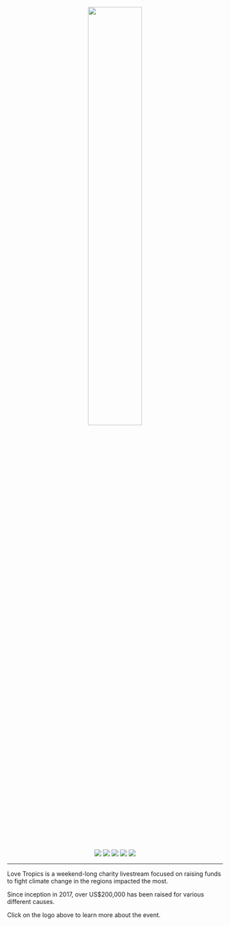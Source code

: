 <p align="center">
  <a href="https://lovetropics.org">
    <img src="https://lovetropics.org/static/images/lt22_logo.svg" width="50%">
  </a>
</p>

<p align="center">
  <a href="https://discord.gg/DbzMR8J" alt="Love Tropics Discord"><img src="https://img.shields.io/badge/Discord-5865F2?style=flat-square&logo=Discord&logoColor=white" /></a>
  <a href="https://twitter.com/WeLoveTropics" alt="Love Tropics Twitter"><img src="https://img.shields.io/badge/Twitter-1DA1F2?style=flat-square&logo=Twitter&logoColor=white" /></a>
  <a href="https://instagram.com/LoveTropics_lt" alt="Love Tropics Instagram"><img src="https://img.shields.io/badge/Instagram-E4405F?style=flat-square&logo=Instagram&logoColor=white" /></a>
  <a href="https://twitch.tv/LoveTropics" alt="Love Tropics Twitch"><img src="https://img.shields.io/badge/Twitch-6441A5?style=flat-square&logo=Twitch&logoColor=white" /></a>
  <a href="https://www.youtube.com/channel/UCjq-FT_TghwUaVIIXiObGcA" alt="Love Tropics Youtube"><img src="https://img.shields.io/badge/Youtube-C4302B?style=flat-square&logo=Youtube&logoColor=white" /></a>
</p>
<hr />

Love Tropics is a weekend-long charity livestream focused on raising funds to fight climate change in the regions impacted the most.

Since inception in 2017, over US$200,000 has been raised for various different causes.

Click on the logo above to learn more about the event.
